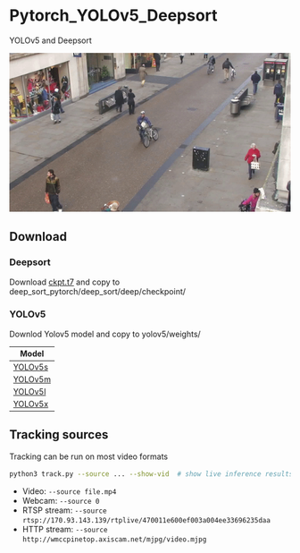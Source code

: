 # Pytorch_YOLOv5_Deepsort
 YOLOv5 and Deepsort



![demo](demo_yolov5_deepsort.gif)

## Download
### Deepsort
Download [ckpt.t7](https://drive.google.com/drive/folders/1xhG0kRH1EX5B9_Iz8gQJb7UNnn_riXi6) and copy to deep_sort_pytorch/deep_sort/deep/checkpoint/

### YOLOv5
Downlod Yolov5 model and copy to yolov5/weights/

[assets]: https://github.com/ultralytics/yolov5/releases

|Model |
| ------ |
|[YOLOv5s][assets] |
|[YOLOv5m][assets] |
|[YOLOv5l][assets] |
|[YOLOv5x][assets] |

## Tracking sources

Tracking can be run on most video formats

```bash
python3 track.py --source ... --show-vid  # show live inference results as well
```

- Video:  `--source file.mp4`
- Webcam:  `--source 0`
- RTSP stream:  `--source rtsp://170.93.143.139/rtplive/470011e600ef003a004ee33696235daa`
- HTTP stream:  `--source http://wmccpinetop.axiscam.net/mjpg/video.mjpg`
